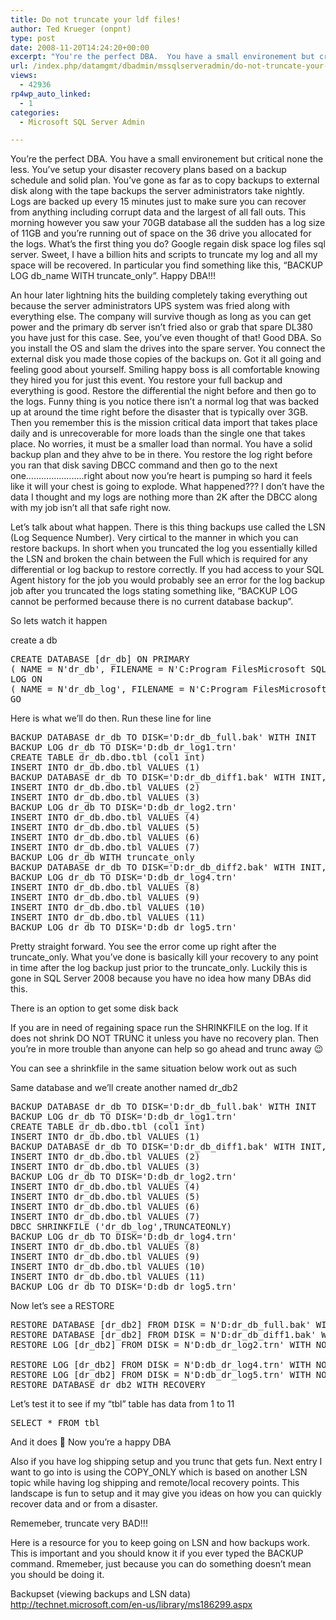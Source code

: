 ```yaml
---
title: Do not truncate your ldf files!
author: Ted Krueger (onpnt)
type: post
date: 2008-11-20T14:24:20+00:00
excerpt: "You're the perfect DBA.  You have a small environement but critical none the less.  You've setup your disaster recovery plans based on a backup schedule and solid plan.  You've gone as far as to copy backups to external disk along with the tape backups&hellip;"
url: /index.php/datamgmt/dbadmin/mssqlserveradmin/do-not-truncate-your-ldf-files/
views:
  - 42936
rp4wp_auto_linked:
  - 1
categories:
  - Microsoft SQL Server Admin

---
```

You&#8217;re the perfect DBA. You have a small environement but critical none the less. You&#8217;ve setup your disaster recovery plans based on a backup schedule and solid plan. You&#8217;ve gone as far as to copy backups to external disk along with the tape backups the server administrators take nightly. Logs are backed up every 15 minutes just to make sure you can recover from anything including corrupt data and the largest of all fall outs. This morning however you saw your 70GB database all the sudden has a log size of 11GB and you&#8217;re running out of space on the 36 drive you allocated for the logs. What&#8217;s the first thing you do? Google regain disk space log files sql server. Sweet, I have a billion hits and scripts to truncate my log and all my space will be recovered. In particular you find something like this, &#8220;BACKUP LOG db\_name WITH truncate\_only&#8221;. Happy DBA!!!

An hour later lightning hits the building completely taking everything out because the server administrators UPS system was fried along with everything else. The company will survive though as long as you can get power and the primary db server isn&#8217;t fried also or grab that spare DL380 you have just for this case. See, you&#8217;ve even thought of that! Good DBA. So you install the OS and slam the drives into the spare server. You connect the external disk you made those copies of the backups on. Got it all going and feeling good about yourself. Smiling happy boss is all comfortable knowing they hired you for just this event. You restore your full backup and everything is good. Restore the differential the night before and then go to the logs. Funny thing is you notice there isn&#8217;t a normal log that was backed up at around the time right before the disaster that is typically over 3GB. Then you remember this is the mission critical data import that takes place daily and is unrecoverable for more loads than the single one that takes place. No worries, it must be a smaller load than normal. You have a solid backup plan and they ahve to be in there. You restore the log right before you ran that disk saving DBCC command and then go to the next one&#8230;&#8230;&#8230;&#8230;&#8230;&#8230;&#8230;..right about now you&#8217;re heart is pumping so hard it feels like it will your chest is going to explode. What happened??? I don&#8217;t have the data I thought and my logs are nothing more than 2K after the DBCC along with my job isn&#8217;t all that safe right now.

Let&#8217;s talk about what happen. There is this thing backups use called the LSN (Log Sequence Number). Very cirtical to the manner in which you can restore backups. In short when you truncated the log you essentially killed the LSN and broken the chain between the Full which is required for any differential or log backup to restore correctly. If you had access to your SQL Agent history for the job you would probably see an error for the log backup job after you truncated the logs stating something like, &#8220;BACKUP LOG cannot be performed because there is no current database backup&#8221;. 

So lets watch it happen

create a db 

<pre>CREATE DATABASE [dr_db] ON PRIMARY 
( NAME = N'dr_db', FILENAME = N'C:Program FilesMicrosoft SQL ServerMSSQL10.LKF00TKSQL08MSSQLDATAdr_db.mdf' , SIZE = 3072KB , MAXSIZE = UNLIMITED, FILEGROWTH = 1024KB )
LOG ON 
( NAME = N'dr_db_log', FILENAME = N'C:Program FilesMicrosoft SQL ServerMSSQL10.LKF00TKSQL08MSSQLDATAdr_db_log.ldf' , SIZE = 1024KB , MAXSIZE = 102400KB , FILEGROWTH = 1%)
GO</pre>

Here is what we&#8217;ll do then. Run these line for line

<pre>BACKUP DATABASE dr_db TO DISK='D:dr_db_full.bak' WITH INIT
BACKUP LOG dr_db TO DISK='D:db_dr_log1.trn'
CREATE TABLE dr_db.dbo.tbl (col1 int)
INSERT INTO dr_db.dbo.tbl VALUES (1)
BACKUP DATABASE dr_db TO DISK='D:dr_db_diff1.bak' WITH INIT,DIFFERENTIAL
INSERT INTO dr_db.dbo.tbl VALUES (2)
INSERT INTO dr_db.dbo.tbl VALUES (3)
BACKUP LOG dr_db TO DISK='D:db_dr_log2.trn'
INSERT INTO dr_db.dbo.tbl VALUES (4)
INSERT INTO dr_db.dbo.tbl VALUES (5)
INSERT INTO dr_db.dbo.tbl VALUES (6)
INSERT INTO dr_db.dbo.tbl VALUES (7)
BACKUP LOG dr_db WITH truncate_only
BACKUP DATABASE dr_db TO DISK='D:dr_db_diff2.bak' WITH INIT,DIFFERENTIAL
BACKUP LOG dr_db TO DISK='D:db_dr_log4.trn'
INSERT INTO dr_db.dbo.tbl VALUES (8)
INSERT INTO dr_db.dbo.tbl VALUES (9)
INSERT INTO dr_db.dbo.tbl VALUES (10)
INSERT INTO dr_db.dbo.tbl VALUES (11)
BACKUP LOG dr_db TO DISK='D:db_dr_log5.trn'</pre>

Pretty straight forward. You see the error come up right after the truncate\_only. What you&#8217;ve done is basically kill your recovery to any point in time after the log backup just prior to the truncate\_only. Luckily this is gone in SQL Server 2008 because you have no idea how many DBAs did this.

There is an option to get some disk back

If you are in need of regaining space run the SHRINKFILE on the log. If it does not shrink DO NOT TRUNC it unless you have no recovery plan. Then you&#8217;re in more trouble than anyone can help so go ahead and trunc away 😉

You can see a shrinkfile in the same situation below work out as such

Same database and we&#8217;ll create another named dr_db2

<pre>BACKUP DATABASE dr_db TO DISK='D:dr_db_full.bak' WITH INIT
BACKUP LOG dr_db TO DISK='D:db_dr_log1.trn'
CREATE TABLE dr_db.dbo.tbl (col1 int)
INSERT INTO dr_db.dbo.tbl VALUES (1)
BACKUP DATABASE dr_db TO DISK='D:dr_db_diff1.bak' WITH INIT,DIFFERENTIAL
INSERT INTO dr_db.dbo.tbl VALUES (2)
INSERT INTO dr_db.dbo.tbl VALUES (3)
BACKUP LOG dr_db TO DISK='D:db_dr_log2.trn'
INSERT INTO dr_db.dbo.tbl VALUES (4)
INSERT INTO dr_db.dbo.tbl VALUES (5)
INSERT INTO dr_db.dbo.tbl VALUES (6)
INSERT INTO dr_db.dbo.tbl VALUES (7)
DBCC SHRINKFILE ('dr_db_log',TRUNCATEONLY)
BACKUP LOG dr_db TO DISK='D:db_dr_log4.trn'
INSERT INTO dr_db.dbo.tbl VALUES (8)
INSERT INTO dr_db.dbo.tbl VALUES (9)
INSERT INTO dr_db.dbo.tbl VALUES (10)
INSERT INTO dr_db.dbo.tbl VALUES (11)
BACKUP LOG dr_db TO DISK='D:db_dr_log5.trn'</pre>

Now let&#8217;s see a RESTORE

<pre>RESTORE DATABASE [dr_db2] FROM DISK = N'D:dr_db_full.bak' WITH FILE = 1, MOVE N'dr_db' TO N'D:SQLDATASQLSYSDATAMSSQL.1MSSQLDATAdr_db2.mdf', MOVE N'dr_db_log' TO N'D:SQLDATASQLSYSDATAMSSQL.1MSSQLDATAdr_db2_log.ldf', NORECOVERY, NOUNLOAD, REPLACE, STATS = 10
RESTORE DATABASE [dr_db2] FROM DISK = N'D:dr_db_diff1.bak' WITH NORECOVERY
RESTORE LOG [dr_db2] FROM DISK = N'D:db_dr_log2.trn' WITH NORECOVERY

RESTORE LOG [dr_db2] FROM DISK = N'D:db_dr_log4.trn' WITH NORECOVERY
RESTORE LOG [dr_db2] FROM DISK = N'D:db_dr_log5.trn' WITH NORECOVERY
RESTORE DATABASE dr_db2 WITH RECOVERY</pre>

Let&#8217;s test it to see if my &#8220;tbl&#8221; table has data from 1 to 11

<pre>SELECT * FROM tbl</pre>

And it does 🙂 Now you&#8217;re a happy DBA

Also if you have log shipping setup and you trunc that gets fun. Next entry I want to go into is using the COPY_ONLY which is based on another LSN topic while having log shipping and remote/local recovery points. This landscape is fun to setup and it may give you ideas on how you can quickly recover data and or from a disaster.

Rememeber, truncate very BAD!!!

Here is a resource for you to keep going on LSN and how backups work. This is important and you should know it if you ever typed the BACKUP command. Rmemeber, just because you can do something doesn&#8217;t mean you should be doing it.

Backupset (viewing backups and LSN data) http://technet.microsoft.com/en-us/library/ms186299.aspx